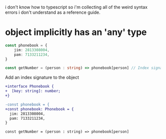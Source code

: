 i don't know how to typescript so i'm collecting all of the weird syntax errors i don't understand as a reference guide.

# object implicitly has an 'any' type

```ts
const phonebook = {
    jim: 2813308004,
    pam: 7133211234,
}

const getNumber = (person : string) => phonebook[person] // Index signature of object type implicitly has an 'any' type:
```

Add an index signature to the object

```diff
+interface Phonebook {
+  [key: string]: number;
+}

-const phonebook = {
+const phonebook: Phonebook = {
  jim: 2813308004,
  pam: 7133211234,
}

const getNumber = (person : string) => phonebook[person]
```
